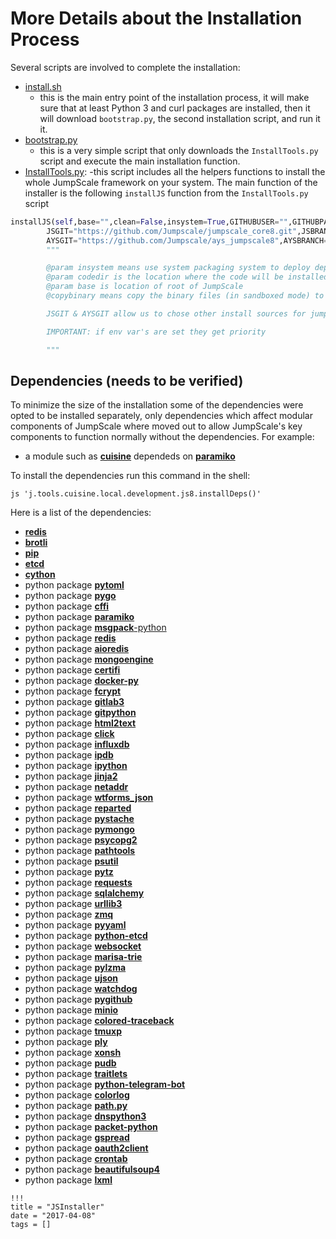 # More Details about the Installation Process

Several scripts are involved to complete the installation:

- [install.sh](https://github.com/Jumpscale/jumpscale_core8/blob/master/install/install.sh)
    - this is the main entry point of the installation process, it will make sure that at least Python 3 and curl packages are installed, then it will download `bootstrap.py`, the second installation script, and run it it.
- [bootstrap.py](https://raw.githubusercontent.com/Jumpscale/jumpscale_core8/master/install/bootstrap.py)
    - this is a very simple script that only downloads the `InstallTools.py` script and execute the main installation function.
- [InstallTools.py](https://github.com/Jumpscale/jumpscale_core8/blob/master/install/InstallTools.py):
    -this script includes all the helpers functions to install the whole JumpScale framework on your system. The main function of the installer is the following `installJS` function from the `InstallTools.py` script

```python
installJS(self,base="",clean=False,insystem=True,GITHUBUSER="",GITHUBPASSWD="",CODEDIR="",\
        JSGIT="https://github.com/Jumpscale/jumpscale_core8.git",JSBRANCH="master",\
        AYSGIT="https://github.com/Jumpscale/ays_jumpscale8",AYSBRANCH="master",SANDBOX=0,EMAIL="",FULLNAME=""):
        """

        @param insystem means use system packaging system to deploy dependencies like python & python packages
        @param codedir is the location where the code will be installed, code which get's checked out from github
        @param base is location of root of JumpScale
        @copybinary means copy the binary files (in sandboxed mode) to the location, don't link

        JSGIT & AYSGIT allow us to chose other install sources for jumpscale as well as AtYourService repo

        IMPORTANT: if env var's are set they get priority

        """
```




## Dependencies (needs to be verified)

To minimize the size of the installation some of the dependencies were opted to be installed separately, only
dependencies which affect modular components of JumpScale where moved out to allow JumpScale's key components to function
normally without the dependencies. For example:
 - a module such as [**cuisine**](../../Cuisine/Cuisine.md) dependeds on  [**paramiko**](http://docs.paramiko.org/en/2.0/)

To install the dependencies run this command in the shell:
```shell
js 'j.tools.cuisine.local.development.js8.installDeps()'
```

Here is a list of the dependencies:
 - [**redis**](http://redis.io/)
 - [**brotli**](https://github.com/google/brotli)
 - [**pip**](https://pypi.python.org/pypi/pip)
 - [**etcd**](https://github.com/coreos/etcd)
 - [**cython**](http://cython.org/)
 - python package [**pytoml**](https://github.com/avakar/pytoml)
 - python package [**pygo**](https://github.com/muhamadazmy/python-pygo)
 - python package [**cffi**](https://cffi.readthedocs.io/en/latest/)
 - python package [**paramiko**](http://docs.paramiko.org/en/2.0/)
 - python package [**msgpack**-python](https://pypi.python.org/pypi/msgpack-python)
 - python package [**redis**](https://redis-py.readthedocs.io/en/latest/)
 - python package [**aioredis**](https://github.com/aio-libs/aioredis)
 - python package [**mongoengine**](http://mongoengine.org/)
 - python package [**certifi**](https://github.com/certifi/python-certifi)
 - python package [**docker-py**](https://github.com/docker/docker-py)
 - python package [**fcrypt**](http://words.carey.geek.nz/2004/02/python-fcrypt.html)
 - python package [**gitlab3**](https://github.com/alexvh/python-gitlab3)
 - python package [**gitpython**](http://gitpython.readthedocs.io/en/stable/)
 - python package [**html2text**](https://github.com/Alir3z4/html2text/)
 - python package [**click**](http://click.pocoo.org/5/)
 - python package [**influxdb**](https://github.com/influxdata/influxdb-python)
 - python package [**ipdb**](https://github.com/gotcha/ipdb)
 - python package [**ipython**](https://ipython.org/)
 - python package [**jinja2**](http://jinja.pocoo.org/docs/dev/)
 - python package [**netaddr**](https://pythonhosted.org/netaddr/)
 - python package [**wtforms_json**](https://wtforms-json.readthedocs.io/en/latest/)
 - python package [**reparted**](https://github.com/xzased/reparted)
 - python package [**pystache**](https://github.com/defunkt/pystache)
 - python package [**pymongo**](https://api.mongodb.com/python/current/)
 - python package [**psycopg2**](http://initd.org/psycopg/)
 - python package [**pathtools**](https://github.com/gorakhargosh/pathtools)
 - python package [**psutil**](https://github.com/giampaolo/psutil)
 - python package [**pytz**](https://github.com/newvem/pytz)
 - python package [**requests**](http://docs.python-requests.org/en/master/)
 - python package [**sqlalchemy**](http://www.sqlalchemy.org/)
 - python package [**urllib3**](https://urllib3.readthedocs.io/en/latest/)
 - python package [**zmq**](https://github.com/zeromq/libzmq)
 - python package [**pyyaml**](http://pyyaml.org/)
 - python package [**python-etcd**](https://github.com/jplana/python-etcd)
 - python package [**websocket**](https://github.com/aaugustin/websockets)
 - python package [**marisa-trie**](https://pypi.python.org/pypi/marisa-trie)
 - python package [**pylzma**](https://www.joachim-bauch.de/)
 - python package [**ujson**](https://github.com/esnme/ultrajson)
 - python package [**watchdog**](https://pypi.python.org/pypi/watchdog)
 - python package [**pygithub**](https://github.com/PyGithub/PyGithub)
 - python package [**minio**](https://github.com/minio/minio-py)
 - python package [**colored-traceback**](https://pypi.python.org/pypi/colored-traceback/0.2.0)
 - python package [**tmuxp**](https://github.com/tony/tmuxp)
 - python package [**ply**](https://github.com/dabeaz/ply)
 - python package [**xonsh**](https://github.com/xonsh/xonsh)
 - python package [**pudb**](https://pypi.python.org/pypi/pudb)
 - python package [**traitlets**](https://github.com/ipython/traitlets)
 - python package [**python-telegram-bot**](https://github.com/python-telegram-bot/python-telegram-bot)
 - python package [**colorlog**](https://github.com/borntyping/python-colorlog)
 - python package [**path.py**](https://github.com/jaraco/path.py)
 - python package [**dnspython3**](https://pypi.python.org/pypi/dnspython3)
 - python package [**packet-python**](https://pypi.python.org/pypi/packet/)
 - python package [**gspread**](https://github.com/burnash/gspread)
 - python package [**oauth2client**](https://github.com/google/oauth2client)
 - python package [**crontab**](https://pypi.python.org/pypi/python-crontab)
 - python package [**beautifulsoup4**](https://www.crummy.com/software/BeautifulSoup/bs4/doc/)
 - python package [**lxml**](http://lxml.de/)

```
!!!
title = "JSInstaller"
date = "2017-04-08"
tags = []
```
